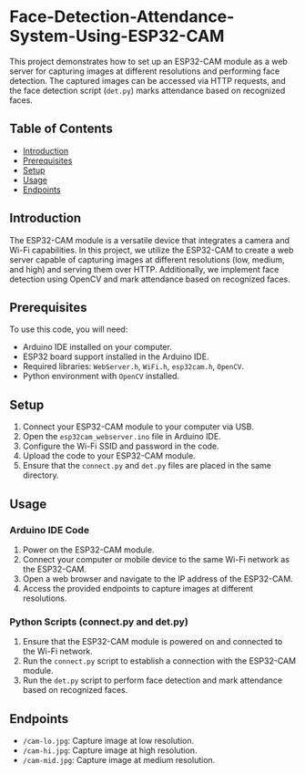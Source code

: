 # Face-Detection-Attendance-System-Using-ESP32-CAM



This project demonstrates how to set up an ESP32-CAM module as a web server for capturing images at different resolutions and performing face detection. The captured images can be accessed via HTTP requests, and the face detection script (`det.py`) marks attendance based on recognized faces.

## Table of Contents

- [Introduction](#introduction)
- [Prerequisites](#prerequisites)
- [Setup](#setup)
- [Usage](#usage)
- [Endpoints](#endpoints)


## Introduction

The ESP32-CAM module is a versatile device that integrates a camera and Wi-Fi capabilities. In this project, we utilize the ESP32-CAM to create a web server capable of capturing images at different resolutions (low, medium, and high) and serving them over HTTP. Additionally, we implement face detection using OpenCV and mark attendance based on recognized faces.

## Prerequisites

To use this code, you will need:

- Arduino IDE installed on your computer.
- ESP32 board support installed in the Arduino IDE.
- Required libraries: `WebServer.h`, `WiFi.h`, `esp32cam.h`, `OpenCV`.
- Python environment with `OpenCV` installed.

## Setup

1. Connect your ESP32-CAM module to your computer via USB.
2. Open the `esp32cam_webserver.ino` file in Arduino IDE.
3. Configure the Wi-Fi SSID and password in the code.
4. Upload the code to your ESP32-CAM module.
5. Ensure that the `connect.py` and `det.py` files are placed in the same directory.

## Usage

### Arduino IDE Code

1. Power on the ESP32-CAM module.
2. Connect your computer or mobile device to the same Wi-Fi network as the ESP32-CAM.
3. Open a web browser and navigate to the IP address of the ESP32-CAM.
4. Access the provided endpoints to capture images at different resolutions.

### Python Scripts (connect.py and det.py)

1. Ensure that the ESP32-CAM module is powered on and connected to the Wi-Fi network.
2. Run the `connect.py` script to establish a connection with the ESP32-CAM module.
3. Run the `det.py` script to perform face detection and mark attendance based on recognized faces.

## Endpoints

- `/cam-lo.jpg`: Capture image at low resolution.
- `/cam-hi.jpg`: Capture image at high resolution.
- `/cam-mid.jpg`: Capture image at medium resolution.

